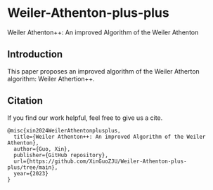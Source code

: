 # Weiler-Athenton-plus-plus
Weiler Athenton++: An improved Algorithm of the Weiler Athenton


## Introduction
This paper proposes an improved algorithm of the Weiler Atherton algorithm: Weiler Athertion++.



## Citation
If you find our work helpful, feel free to give us a cite.

```
@misc{xin2024WeilerAthentonplusplus,
  title={Weiler Athenton++: An improved Algorithm of the Weiler Athenton}, 
  author={Guo, Xin},
  publisher={GitHub repository},
  url={https://github.com/XinGuoZJU/Weiler-Athenton-plus-plus/tree/main},
  year={2023}
}
```
